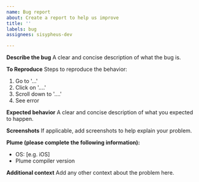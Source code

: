 ```yaml
---
name: Bug report
about: Create a report to help us improve
title: ''
labels: bug
assignees: sisypheus-dev

---
```


**Describe the bug**
A clear and concise description of what the bug is.

**To Reproduce**
Steps to reproduce the behavior:
1. Go to '...'
2. Click on '....'
3. Scroll down to '....'
4. See error

**Expected behavior**
A clear and concise description of what you expected to happen.

**Screenshots**
If applicable, add screenshots to help explain your problem.

**Plume (please complete the following information):**
 - OS: [e.g. iOS]
 - Plume compiler version

**Additional context**
Add any other context about the problem here.
